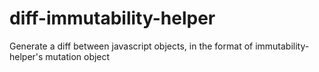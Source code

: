 # diff-immutability-helper
Generate a diff between javascript objects, in the format of immutability-helper's mutation object
